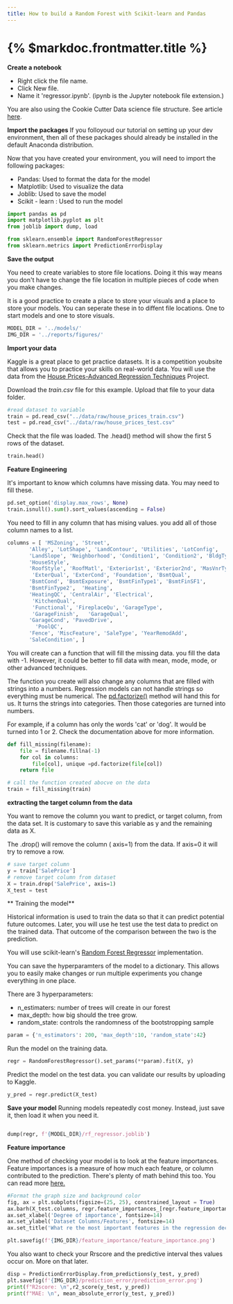 ```yaml
---
title: How to build a Random Forest with Scikit-learn and Pandas
---
```

# {% $markdoc.frontmatter.title %}

**Create a notebook**

- Right click the file name. 
- Click New file.
- Name it 'regressor.ipynb'. (ipynb is the Jupyter notebook file extension.)


You are also using the Cookie Cutter Data science file structure. See article [here](https://drivendata.github.io/cookiecutter-data-science/#starting-a-new-project). 

**Import the packages**
If you folloyoud our tutorial on setting up your dev environment, then all of these packages should already be installed in the default Anaconda distribution. 

Now that you have created your environment, you will need to import the following packages: 
- Pandas: Used to format the data for the model
- Matplotlib: Used to visualize the data
- Joblib: Used to save the model
- Scikit - learn  : Used to run the model

```py
import pandas as pd
import matplotlib.pyplot as plt
from joblib import dump, load

from sklearn.ensemble import RandomForestRegressor
from sklearn.metrics import PredictionErrorDisplay
```

**Save the output**

You need to create variables to store file locations. Doing it this way means you don't have to change the file location in multiple pieces of code when you make changes. 

It is a good practice to create a place to store your visuals and a place to store your models. You can seperate these in to diffent file locations. One to start models and one to store visuals. 

```py
MODEL_DIR = '../models/'
IMG_DIR = '../reports/figures/'
```

**Import your data**

Kaggle is a great place to get practice datasets. It is a competition youbsite that allows you to practice your skills on real-world data. 
You will use the data from the [House Prices-Advanced Regression Techniques](https://www.kaggle.com/competitions/house-prices-advanced-regression-techniques/overview) Project. 

Download the *train.csv* file for this example. Upload that file to your data folder. 

```py
#read dataset to variable
train = pd.read_csv("../data/raw/house_prices_train.csv")
test = pd.read_csv("../data/raw/house_prices_test.csv"
```

Check that the file was loaded. The .head() method will show the first 5 rows of the dataset. 

```py
train.head()
```

**Feature Engineering**

It's important to know which columns have missing data. You may need to fill these.

```py
pd.set_option('display.max_rows', None)
train.isnull().sum().sort_values(ascending = False)
```

You need to fill in any column that has mising values. you add all of those column names to a list.
```py
columns = [ 'MSZoning', 'Street',
       'Alley', 'LotShape', 'LandContour', 'Utilities', 'LotConfig',
       'LandSlope', 'Neighborhood', 'Condition1', 'Condition2', 'BldgType',
       'HouseStyle',
       'RoofStyle', 'RoofMatl', 'Exterior1st', 'Exterior2nd', 'MasVnrType',
        'ExterQual', 'ExterCond', 'Foundation', 'BsmtQual',
       'BsmtCond', 'BsmtExposure', 'BsmtFinType1', 'BsmtFinSF1',
       'BsmtFinType2',  'Heating',
       'HeatingQC', 'CentralAir', 'Electrical',
        'KitchenQual',
        'Functional', 'FireplaceQu', 'GarageType',
        'GarageFinish',   'GarageQual',
       'GarageCond', 'PavedDrive', 
         'PoolQC',
       'Fence', 'MiscFeature', 'SaleType', 'YearRemodAdd',
       'SaleCondition', ]
```

You will create can a function that will fill the missing data. you fill the data with -1. However, it could be better to fill data with mean, mode, mode, or other advanced techniques.

The function you create will also change any columns that are filled with strings into a numbers. Regression models can not handle strings so everything must be numerical. The [pd.factorize()](https://pandas.pydata.org/pandas-docs/stable/reference/api/pandas.factorize.html) method will hand this for us. It turns the strings into categories. Then those categories are turned into numbers. 

For example, if a column has only the words 'cat' or 'dog'. It would be turned into 1 or 2. Check the documentation above for more information. 

```py
def fill_missing(filename): 
    file = filename.fillna(-1)
    for col in columns:
        file[col], unique =pd.factorize(file[col])
    return file

# call the function created abocve on the data
train = fill_missing(train)
```

**extracting the target column from the data**

You want to remove the column you want to predict, or target column, from the data set. It is customary to save this variable as y and the remaining data as X. 

The .drop() will remove the column ( axis=1) from the data. If axis=0 it will try to remove a row.
```py
# save target column
y = train['SalePrice'] 
# remove target column from dataset
X = train.drop('SalePrice', axis=1)
X_test = test
```


** Training the model**

Historical information is used to train the data so that it can predict potential future outcomes. Later, you will use he test use the test data to predict on the trained data. That outcome of the comparison between the two is the prediction. 

You will use scikit-learn's [Random Forest Regressor](https://scikit-learn.org/stable/modules/generated/sklearn.ensemble.RandomForestRegressor.html) implementation. 

You can save the hyperparamters of the model to a dictionary. This allows you to easily make changes or run multiple experiments you change everything in one place.

There are 3 hyperparameters:
- n_estimaters: number of trees will create in our forest
- max_depth: how big should the tree grow. 
- random_state: controls the randomness of the bootstropping sample

```py
param = {'n_estimators': 200, 'max_depth':10, 'random_state':42}
```

Run the model on the training data.

```py
regr = RandomForestRegressor().set_params(**param).fit(X, y)
```

Predict the model on the test data. you can validate our results by uploading to Kaggle.

```py
y_pred = regr.predict(X_test)
```

**Save your model**
Running models repeatedly cost money. Instead, just save it, then load it when you need it. 

```py

dump(regr, f'{MODEL_DIR}/rf_regressor.joblib') 
```

**Feature importance**

One method of checking your model is to look at the feature importances. Feature importances is a measure of how much each feature, or column contributed to the prediction. There's plenty of math behind this too. You can read more [here.](https://scikit-learn.org/stable/auto_examples/ensemble/plot_forest_importances.html)

```py
#Format the graph size and background color
fig, ax = plt.subplots(figsize=(25, 25), constrained_layout = True)
ax.barh(X_test.columns, regr.feature_importances_[regr.feature_importances_.argsort()])
ax.set_xlabel('Degree of importance', fontsize=14)
ax.set_ylabel('Dataset Columns/Features', fontsize=14)
ax.set_title('What re the most important features in the regression decision?', fontsize=28)

plt.savefig(f'{IMG_DIR}/feature_importance/feature_importance.png')
```

You also want to check your Rrscore and the predictive interval thes values occur on. More on that later.

```py
disp = PredictionErrorDisplay.from_predictions(y_test, y_pred)
plt.savefig(f'{IMG_DIR}/prediction_error/prediction_error.png')
print(f"R2score: \n",r2_score(y_test, y_pred))
print(f"MAE: \n", mean_absolute_error(y_test, y_pred))
```
